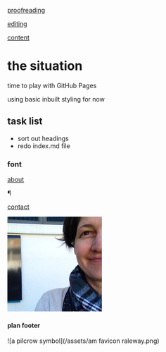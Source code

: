 [proofreading](/proofreading.html)

[editing](/editing.html)

[content](/content.html)


# the situation

time to play with GitHub Pages

using basic inbuilt styling for now

## task list

- sort out headings
- redo index.md file

### font

[about](/about.md)

¶

[contact](/contact.md)

![profile pic of Anneke](/assets/am-profile-pic.jpg)

#### plan footer

![a pilcrow symbol](/assets/am favicon raleway.png)
